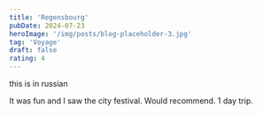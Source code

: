 ```yaml
---
title: 'Regensbourg'
pubDate: 2024-07-23
heroImage: '/img/posts/blog-placeholder-3.jpg'
tag: 'Voyage'
draft: false
rating: 4
---
```


this is in russian

It was fun and I saw the city festival. Would recommend. 1 day trip.

